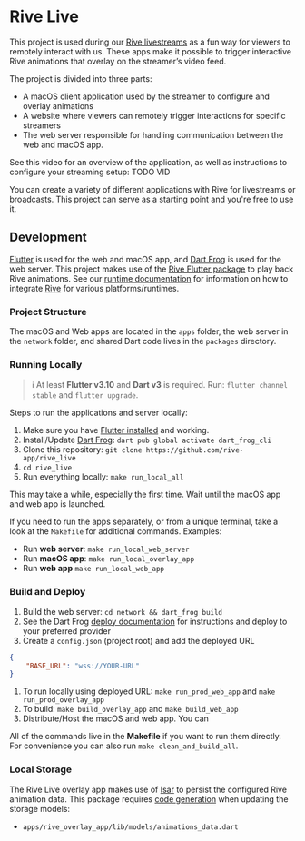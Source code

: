 # Rive Live

This project is used during our [Rive livestreams](https://www.youtube.com/@Rive_app/streams) as a fun way for viewers to remotely interact with us. These apps make it possible to trigger interactive Rive animations that overlay on the streamer’s video feed.

The project is divided into three parts:

- A macOS client application used by the streamer to configure and overlay animations
- A website where viewers can remotely trigger interactions for specific streamers
- The web server responsible for handling communication between the web and macOS app.

See this video for an overview of the application, as well as instructions to configure your streaming setup: TODO VID

You can create a variety of different applications with Rive for livestreams or broadcasts. This project can serve as a starting point and you're free to use it.

## Development

[Flutter](https://flutter.dev/) is used for the web and macOS app, and [Dart Frog](https://dartfrog.vgv.dev/) is used for the web server. This project makes use of the [Rive Flutter package](https://help.rive.app/runtimes/overview/flutter) to play back Rive animations. See our [runtime documentation](https://help.rive.app/runtimes/overview) for information on how to integrate [Rive](http://rive.app) for various platforms/runtimes.

### Project Structure

The macOS and Web apps are located in the `apps` folder, the web server in the `network` folder, and shared Dart code lives in the `packages` directory.

### Running Locally

> ℹ️ At least **Flutter v3.10** and **Dart v3** is required. Run: `flutter channel stable` and `flutter upgrade`.

Steps to run the applications and server locally:

1. Make sure you have [Flutter installed](https://docs.flutter.dev/get-started/install) and working.
2. Install/Update [Dart Frog](https://dartfrog.vgv.dev/): `dart pub global activate dart_frog_cli`
3. Clone this repository: `git clone https://github.com/rive-app/rive_live`
4. `cd rive_live`
5. Run everything locally: `make run_local_all`

This may take a while, especially the first time. Wait until the macOS app and web app is launched.

If you need to run the apps separately, or from a unique terminal, take a look at the `Makefile` for additional commands. Examples:

- Run **web server**: `make run_local_web_server`
- Run **macOS app**: `make run_local_overlay_app`
- Run **web app** `make run_local_web_app`

### Build and Deploy

1. Build the web server: `cd network && dart_frog build`
2. See the Dart Frog [deploy documentation](https://dartfrog.vgv.dev/docs/category/deploy) for instructions and deploy to your preferred provider
3. Create a `config.json` (project root) and add the deployed URL

```json
{
    "BASE_URL": "wss://YOUR-URL"
}
```

1. To run locally using deployed URL: `make run_prod_web_app` and `make  run_prod_overlay_app` 
2. To build: `make build_overlay_app` and `make build_web_app`
3. Distribute/Host the macOS and web app. You can 

All of the commands live in the ****************Makefile**************** if you want to run them directly. For convenience you can also run `make clean_and_build_all`.

### Local Storage
The Rive Live overlay app makes use of [Isar](https://isar.dev) to persist the configured Rive animation data. This package requires [code generation](https://isar.dev/tutorials/quickstart.html#_3-run-code-generator) when updating the storage models:
- `apps/rive_overlay_app/lib/models/animations_data.dart`
